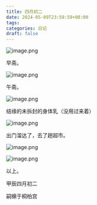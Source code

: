 ```yaml
---
title: 四月初二
date: 2024-05-09T23:59:59+08:00
tags: 
categories: 日记
draft: false
---
```

![image.png](https://cdn.jsdelivr.net/gh/luo029/blogimage@main/24%200510%202138%2036.png)

早斋。

![image.png](https://cdn.jsdelivr.net/gh/luo029/blogimage@main/24%200510%202138%2041.png)

午斋。

![image.png](https://cdn.jsdelivr.net/gh/luo029/blogimage@main/24%200510%202138%2047.png)

结缘的未拆封的身体乳（没用过来着）

![image.png](https://cdn.jsdelivr.net/gh/luo029/blogimage@main/24%200510%202139%2000.png)

出门溜达了，去了趟超市。

![image.png](https://cdn.jsdelivr.net/gh/luo029/blogimage@main/24%200510%202139%2016.png)

![image.png](https://cdn.jsdelivr.net/gh/luo029/blogimage@main/24%200510%202139%2029.png)

以上。

甲辰四月初二

嗣檙于桐柏宫